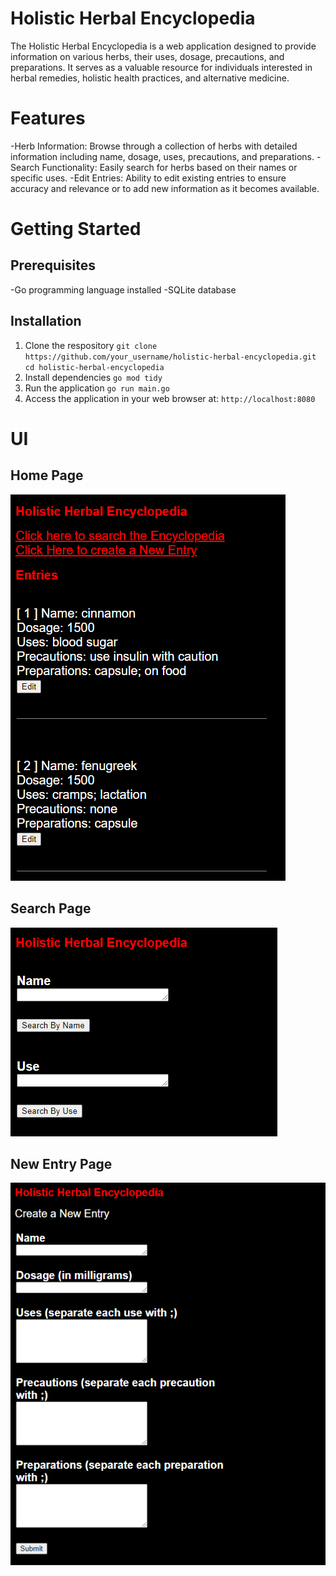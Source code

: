 # Holistic Herbal Encyclopedia

The Holistic Herbal Encyclopedia is a web application designed to provide information on various herbs, their uses, dosage, precautions, and preparations. It serves as a valuable resource for individuals interested in herbal remedies, holistic health practices, and alternative medicine.

# Features

-Herb Information: Browse through a collection of herbs with detailed information including name, dosage, uses, precautions, and preparations.
-Search Functionality: Easily search for herbs based on their names or specific uses.
-Edit Entries: Ability to edit existing entries to ensure accuracy and relevance or to add new information as it becomes available.

# Getting Started
## Prerequisites
-Go programming language installed
-SQLite database

## Installation
1. Clone the respository
`git clone https://github.com/your_username/holistic-herbal-encyclopedia.git`
`cd holistic-herbal-encyclopedia`
2. Install dependencies
`go mod tidy`
3. Run the application
`go run main.go`
4. Access the application in your web browser at:
`http://localhost:8080`

# UI
## Home Page
![homepage with black background, white and red text](image.png)

## Search Page
![search page with black background, white and red text](image-1.png)

## New Entry Page
![new entry page with black background, white and red text](image-2.png)